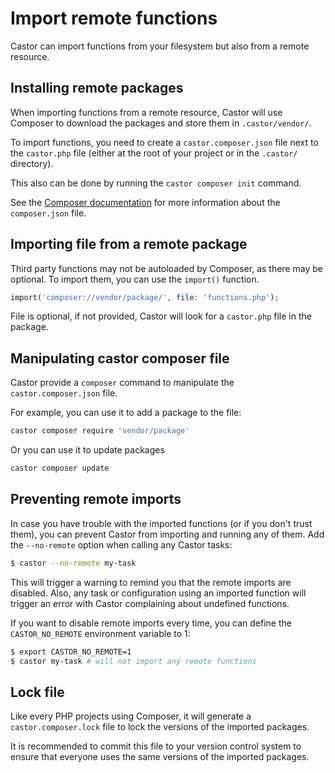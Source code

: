 # Import remote functions

Castor can import functions from your filesystem but also from a remote resource.

## Installing remote packages

When importing functions from a remote resource, Castor will use Composer to
download the packages and store them in `.castor/vendor/`.

To import functions, you need to create a `castor.composer.json` file next to 
the `castor.php` file (either at the root of your project or in the `.castor/` 
directory).

This also can be done by running the `castor composer init` command.

See the [Composer documentation](https://getcomposer.org/doc/04-schema.md) for
more information about the `composer.json` file.

## Importing file from a remote package

Third party functions may not be autoloaded by Composer, as there may be 
optional. To import them, you can use the `import()` function.

```php
import('composer://vendor/package/', file: 'functions.php');
```

File is optional, if not provided, Castor will look for a `castor.php` file in 
the package.

## Manipulating castor composer file

Castor provide a `composer` command to manipulate the `castor.composer.json` 
file.

For example, you can use it to add a package to the file:

```bash
castor composer require 'vendor/package'
```

Or you can use it to update packages

```bash
castor composer update
```

## Preventing remote imports

In case you have trouble with the imported functions (or if you don't trust
them), you can prevent Castor from importing and running any of them. Add the
`--no-remote` option when calling any Castor tasks:

```bash
$ castor --no-remote my-task
```

This will trigger a warning to remind you that the remote imports are disabled.
Also, any task or configuration using an imported function will trigger an error
with Castor complaining about undefined functions.

If you want to disable remote imports every time, you can define the
`CASTOR_NO_REMOTE` environment variable to 1:

```bash
$ export CASTOR_NO_REMOTE=1
$ castor my-task # will not import any remote functions
```

## Lock file

Like every PHP projects using Composer, it will generate a 
`castor.composer.lock` file to lock the versions of the imported packages.

It is recommended to commit this file to your version control system to ensure
that everyone uses the same versions of the imported packages.

